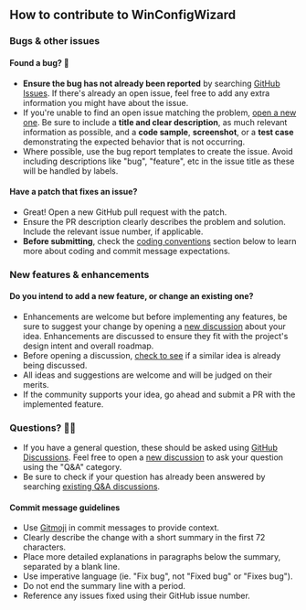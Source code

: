 ## How to contribute to WinConfigWizard

### Bugs & other issues

#### Found a bug? 🐛

- **Ensure the bug has not already been reported** by searching [GitHub Issues](hhttps://github.com/Sleek-Stream-Theme/Sleek-Stream/issues). If there's already an open issue, feel free to add any extra information you might have about the issue.
- If you're unable to find an open issue matching the problem, [open a new one](hhttps://github.com/Sleek-Stream-Theme/Sleek-Stream/issues/new). Be sure to include a **title and clear description**, as much relevant information as possible, and a **code sample**, **screenshot**, or a **test case** demonstrating the expected behavior that is not occurring.
- Where possible, use the bug report templates to create the issue. Avoid including descriptions like "bug", "feature", etc in the issue title as these will be handled by labels.

#### Have a patch that fixes an issue?

- Great! Open a new GitHub pull request with the patch.
- Ensure the PR description clearly describes the problem and solution. Include the relevant issue number, if applicable.
- **Before submitting**, check the [coding conventions](#coding-conventions) section below to learn more about coding and commit message expectations.

### New features & enhancements

#### Do you intend to add a new feature, or change an existing one?

- Enhancements are welcome but before implementing any features, be sure to suggest your change by opening a [new discussion](hhttps://github.com/Sleek-Stream-Theme/Sleek-Stream/discussions/new) about your idea. Enhancements are discussed to ensure they fit with the project's design intent and overall roadmap.
- Before opening a discussion, [check to see](hhttps://github.com/Sleek-Stream-Theme/Sleek-Stream/discussions/categories/ideas) if a similar idea is already being discussed.
- All ideas and suggestions are welcome and will be judged on their merits.
- If the community supports your idea, go ahead and submit a PR with the implemented feature.

### Questions? 🙋‍♀️

- If you have a general question, these should be asked using [GitHub Discussions](hhttps://github.com/Sleek-Stream-Theme/Sleek-Stream/discussions). Feel free to open a [new discussion](hhttps://github.com/Sleek-Stream-Theme/Sleek-Stream/discussions/new) to ask your question using the "Q&A" category.
- Be sure to check if your question has already been answered by searching [existing Q&A discussions](hhttps://github.com/Sleek-Stream-Theme/Sleek-Stream/discussions/categories/q-a).

#### Commit message guidelines

- Use [Gitmoji](https://gitmoji.dev) in commit messages to provide context.
- Clearly describe the change with a short summary in the first 72 characters.
- Place more detailed explanations in paragraphs below the summary, separated by a blank line.
- Use imperative language (ie. "Fix bug", not "Fixed bug" or "Fixes bug").
- Do not end the summary line with a period.
- Reference any issues fixed using their GitHub issue number.
